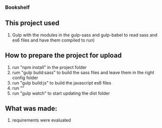 ### Bookshelf

## This project used
1. Gulp with the modules in the gulp-sass and gulp-babel to read sass and es6 files and have them compiled to run)

## How to prepare the project for upload
1. run "npm install" in the project folder
2. rum "gulp build:sass" to build the sass files and leave them in the right config folder
3. run "gulp build:js" to build the javascript es6 files
3. run ""
4. run "gulp watch" to start updating the dist folder

## What was made:
1. requirements were evaluated